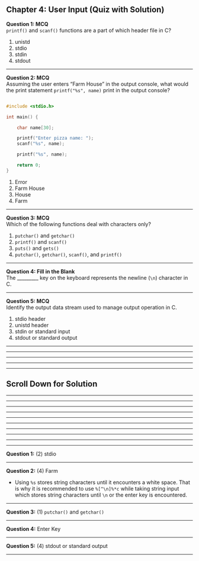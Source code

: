## Chapter 4: User Input (Quiz with Solution)     

__Question 1: MCQ__     
`printf()` and `scanf()` functions are a part of which header file in C? 
1. unistd
2. stdio
3. stdin
4. stdout

----     
__Question 2: MCQ__     
Assuming the user enters “Farm House” in the output console, what would the print statement `printf("%s", name)` print in the output console? 

```C

#include <stdio.h>

int main() {

	char name[30];

	printf("Enter pizza name: ");
	scanf("%s", name);

	printf("%s", name);

	return 0;
}
```

1. Error
2. Farm House
3. House
4. Farm 

----     

__Question 3: MCQ__    
Which of the following functions deal with characters only? 
1. `putchar()` and `getchar()` 
2. `printf()` and `scanf()` 
3. `puts()` and `gets()` 
4. `putchar()`, `getchar()`, `scanf()`, and `printf()` 

----     

__Question 4: Fill in the Blank__    
The _________ key on the keyboard represents the newline (`\n`) character in C. 

----     

__Question 5: MCQ__     
Identify the output data stream used to manage output operation in C. 
1. stdio header 
2. unistd header 
3. stdin or standard input 
4. stdout or standard output 
---- 
----
----
----
----

## Scroll Down for Solution 
----
----
----
----
----
----
----
----
----
----
__Question 1:__ (2) stdio      

---- 

__Question 2:__ (4) Farm   
- Using `%s` stores string characters until it encounters a white space. That is why it is recommended to use `%[^\n]%*c` while taking string input which stores string characters until `\n` or the enter key is encountered.    

---- 
__Question 3:__ (1) `putchar()` and `getchar()`  

---- 
__Question 4:__ Enter Key   

---- 
__Question 5:__ (4) stdout or standard output   

---- 
